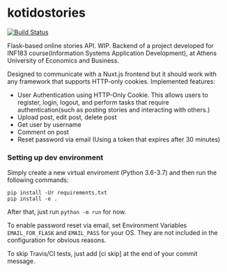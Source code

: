 # kotidostories

[![Build Status](https://travis-ci.com/teotsi/kotidostories.svg?token=fryzzCEs33gMM5e386ed&branch=master)](https://travis-ci.com/teotsi/kotidostories)

Flask-based online stories API. WIP. Backend of a project developed for INF183 course(Information Systems Application Development), at Athens University of Economics and Business.

Designed to communicate with a Nuxt.js frontend but it should work with any framework that supports HTTP-only cookies.
Implemented features:
 * User Authentication using HTTP-Only Cookie. This allows users to register, login, logout, and perform tasks that require authentication(such as posting stories and interacting with others.)
 * Upload post, edit post, delete post
 * Get user by username
 * Comment on post
 * Reset password via email (Using a token that expires after 30 minutes)
 
### Setting up dev environment

Simply create a new virtual enviroment (Python 3.6-3.7) and then run the following commands:

```pip install -U pip
pip install -Ur requirements.txt
pip install -e .
```

After that, just run `python -m run` for now.

To enable password reset via email, set Environment Variables `EMAIL_FOR_FLASK` and `EMAIL_PASS` for your OS. They are not included in the configuration for obvious reasons.


To skip Travis/CI tests, just add [ci skip] at the end of your commit message.

